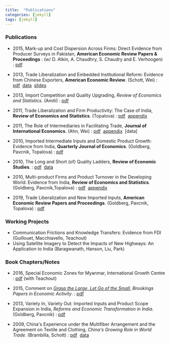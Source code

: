 ```yaml
---
title:  "Publications"
categories: [jekyll]
tags: [jekyll]
---
```


### Publications

- 2015, Mark-up and Cost Dispersion Across Firms: Direct Evidence from Producer Surveys in Pakistan, **American Economic Review Papers & Proceedings**
	: (w/ D. Atkin, A. Chaudhry, S. Chaudry and E. Verhoogen)
	: [pdf]({{site.baseurl}}/files/aerpp_MCDAF/MCDAF.pdf)

- 2013, Trade Liberalization and Embedded Institutional Reform: Evidence from Chinese Exporters, **American Economic Review**. (Schott, Wei)
	: [pdf]({{site.baseurl}}/files/aer_TLEIR/TLEIR.pdf)&nbsp;&nbsp;[data](https://sompks4.github.io/sub_data.html)&nbsp;&nbsp;[slides]({{site.baseurl}}/files/aer_TLEIR/TLEIR_slides.pptx)


- 2013, Import Competition and Quality Upgrading, *Review of Economics and Statistics*. (Amiti)
	: [pdf]({{site.baseurl}}/files/restat_ICQU/ICQU.pdf)

- 2011, Trade Liberalization and Firm Productivity: The Case of India, **Review of Economics and Statistics**. (Topalova)
	: [pdf]({{site.baseurl}}/files/restat_TFLP/TFLP.pdf)&nbsp;&nbsp;[appendix]({{site.baseurl}}/files/restat_TFLP/TLFP_appendix.pdf)

- 2011, The Role of Intermediaries in Facilitating Trade, **Journal of International Economics**. (Ahn, Wei)
	: [pdf]({{site.baseurl}}/files/jie_RIFT/RIFT.pdf)&nbsp;&nbsp;[appendix]({{site.baseurl}}/files/jie_RIFT/RIFT_appendix.pdf)&nbsp;&nbsp;[data]

- 2010, Imported Intermediate Inputs and Domestic Product Growth: Evidence from India, **Quarterly Journal of Economics**. (Goldberg, Pavcnik, Topalova)
	: [pdf]({{site.baseurl}}/files/qje_IIIDPG/IIDPG.pdf)

- 2010, The Long and Short (of) Quality Ladders, **Review of Economic Studies**.
	: [pdf]({{site.baseurl}}/files/restud_LSQL/LSQL.pdf)&nbsp;&nbsp;[data]({{site.baseurl}}/files/restud_LSQL/ladders_100113.zip)

- 2010, Multi-product Firms and Product Turnover in the Developing World: Evidence from India, **Review of Economics and Statistics**. (Goldberg, Pavcnik,Topalova)
	: [pdf]({{site.baseurl}}/files/restat_MFPTDW/MFPTDW.pdf)&nbsp;&nbsp;[appendix]({{site.baseurl}}/files/restat_mp/MFPTDW_appendix.pdf)

- 2019, Trade Liberalization and New Imported Inputs, **American Economic Review Papers and Proceedings**. (Goldberg, Pavcnik, Topalova)
	: [pdf]({{site.baseurl}}/files/aerpp_TLNII/TLNII.pdf)

### Working Projects
- Communication Frictions and Knowledge Transfers: Evidence from FDI (Guillouet, Macchiavello, Teachout)
- Using Satellite Imagery to Detect the Impacts of New Highways: An Application to India (Baragwanath, Hanson, Liu, Park)


### Book Chapters/Notes

- 2016, Special Economic Zones for Myanmar, International Growth Centre
	: [pdf]({{site.baseurl}}/files/policy/sez/SEZs-in-Myanmar) 
	(with Teachout) 
	

- 2015, Comment on [*Grasp the Large, Let Go of the Small*](https://www.nber.org/papers/w21006), *Brookings Papers in Economic Activity*.
	: [pdf]({{site.baseurl}}/files/book_HS/CHS.pdf)

- 2013, Variety In, Variety Out: Imported Inputs and Product Scope Expansion in India, *Reforms and Economic Transformation in India*. (Goldberg, Pavcnik)
	: [pdf]({{site.baseurl}}/files/book_VIVO/VIVO.pdf)

- 2009, China's Experience under the Multifiber Arrangement and the Agreement on Textile and Clothing, *China's Growing Role in World Trade*. (Brambilla, Schott)
	: [pdf]({{site.baseurl}}/files/book_MFA/MFA.pdf)&nbsp;&nbsp;[data](https://sompks4.github.io/sub_data.html)


